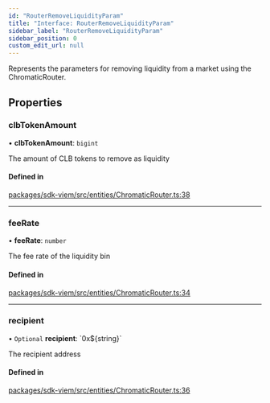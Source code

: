```yaml
---
id: "RouterRemoveLiquidityParam"
title: "Interface: RouterRemoveLiquidityParam"
sidebar_label: "RouterRemoveLiquidityParam"
sidebar_position: 0
custom_edit_url: null
---
```


Represents the parameters for removing liquidity from a market using the ChromaticRouter.

## Properties

### clbTokenAmount

• **clbTokenAmount**: `bigint`

The amount of CLB tokens to remove as liquidity

#### Defined in

[packages/sdk-viem/src/entities/ChromaticRouter.ts:38](https://github.com/chromatic-protocol/sdk/blob/c760e33/packages/sdk-viem/src/entities/ChromaticRouter.ts#L38)

___

### feeRate

• **feeRate**: `number`

The fee rate of the liquidity bin

#### Defined in

[packages/sdk-viem/src/entities/ChromaticRouter.ts:34](https://github.com/chromatic-protocol/sdk/blob/c760e33/packages/sdk-viem/src/entities/ChromaticRouter.ts#L34)

___

### recipient

• `Optional` **recipient**: \`0x${string}\`

The recipient address

#### Defined in

[packages/sdk-viem/src/entities/ChromaticRouter.ts:36](https://github.com/chromatic-protocol/sdk/blob/c760e33/packages/sdk-viem/src/entities/ChromaticRouter.ts#L36)
